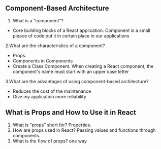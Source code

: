 ## Component-Based Architecture

1. What is a “component”?
- Core building blocks of a React application. Component is a small pieace of code put it in certain place in our applications

2.What are the characteristics of a component?
- Props.
- Components in Components
- Create a Class Component. When creating a React component, the component's name must start with an upper case letter

3.What are the advantages of using component-based architecture?
- Reduces the cost of the maintenance
- Give my application more reliability 

## What is Props and How to Use it in React
1. What is “props” short for?
Properties.
2. How are props used in React?
Passing values and functions through components.
3. What is the flow of props?
one way



